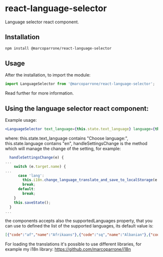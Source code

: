 # react-language-selector
Language selector react component.

## Installation

```sh
npm install @marcoparrone/react-language-selector
```

## Usage

After the installation, to import the module:

```js
import LanguageSelector from '@marcoparrone/react-language-selector';
```

Read further for more information.

## Using the language selector react component:

Example usage:

```jsx
<LanguageSelector text_language={this.state.text_language} language={this.state.language} handleSettingsChange={this.handleSettingsChange} />
```

where: this.state.text_language contains "Choose language:", this.state.language contains "en", handleSettingsChange is the method which will manage the change of the setting, for example:

```js
  handleSettingsChange(e) {
...
    switch (e.target.name) {
...
      case 'lang':
        this.i18n.change_language_translate_and_save_to_localStorage(e.target.value);
        break;
      default:
        break;
    }
    this.saveState();
  }
...
```

the components accepts also the supportedLanguages property, that you can use to defined the list of the supported languages, its default value is:

```json
[{"code":"af","name":"Afrikaans"},{"code":"sq","name":"Albanian"},{"code":"am","name":"Amharic"},{"code":"ar","name":"Arabic"},{"code":"hy","name":"Armenian"},{"code":"az","name":"Azerbaijani"},{"code":"eu","name":"Basque"},{"code":"be","name":"Belarusian"},{"code":"bn","name":"Bengali"},{"code":"bs","name":"Bosnian"},{"code":"bg","name":"Bulgarian"},{"code":"ca","name":"Catalan"},{"code":"ceb","name":"Cebuano"},{"code":"ny","name":"Chichewa"},{"code":"zh-CN","name":"Chinese (Simplified)"},{"code":"zh-TW","name":"Chinese (Traditional)"},{"code":"zh","name":"Chinese (Simplified)"},{"code":"co","name":"Corsican"},{"code":"hr","name":"Croatian"},{"code":"cs","name":"Czech"},{"code":"da","name":"Danish"},{"code":"nl","name":"Dutch"},{"code":"en","name":"English"},{"code":"eo","name":"Esperanto"},{"code":"et","name":"Estonian"},{"code":"tl","name":"Filipino"},{"code":"fi","name":"Finnish"},{"code":"fr","name":"French"},{"code":"fy","name":"Frisian"},{"code":"gl","name":"Galician"},{"code":"ka","name":"Georgian"},{"code":"de","name":"German"},{"code":"el","name":"Greek"},{"code":"gu","name":"Gujarati"},{"code":"ht","name":"Haitian Creole"},{"code":"ha","name":"Hausa"},{"code":"haw","name":"Hawaiian"},{"code":"iw","name":"Hebrew"},{"code":"he","name":"Hebrew"},{"code":"hi","name":"Hindi"},{"code":"hmn","name":"Hmong"},{"code":"hu","name":"Hungarian"},{"code":"is","name":"Icelandic"},{"code":"ig","name":"Igbo"},{"code":"id","name":"Indonesian"},{"code":"ga","name":"Irish"},{"code":"it","name":"Italian"},{"code":"ja","name":"Japanese"},{"code":"jw","name":"Javanese"},{"code":"kn","name":"Kannada"},{"code":"kk","name":"Kazakh"},{"code":"km","name":"Khmer"},{"code":"rw","name":"Kinyarwanda"},{"code":"ko","name":"Korean"},{"code":"ku","name":"Kurdish (Kurmanji)"},{"code":"ky","name":"Kyrgyz"},{"code":"lo","name":"Lao"},{"code":"la","name":"Latin"},{"code":"lv","name":"Latvian"},{"code":"lt","name":"Lithuanian"},{"code":"lb","name":"Luxembourgish"},{"code":"mk","name":"Macedonian"},{"code":"mg","name":"Malagasy"},{"code":"ms","name":"Malay"},{"code":"ml","name":"Malayalam"},{"code":"mt","name":"Maltese"},{"code":"mi","name":"Maori"},{"code":"mr","name":"Marathi"},{"code":"mn","name":"Mongolian"},{"code":"my","name":"Myanmar (Burmese)"},{"code":"ne","name":"Nepali"},{"code":"no","name":"Norwegian"},{"code":"or","name":"Odia (Oriya)"},{"code":"ps","name":"Pashto"},{"code":"fa","name":"Persian"},{"code":"pl","name":"Polish"},{"code":"pt","name":"Portuguese"},{"code":"pa","name":"Punjabi"},{"code":"ro","name":"Romanian"},{"code":"ru","name":"Russian"},{"code":"sm","name":"Samoan"},{"code":"gd","name":"Scots Gaelic"},{"code":"sr","name":"Serbian"},{"code":"st","name":"Sesotho"},{"code":"sn","name":"Shona"},{"code":"sd","name":"Sindhi"},{"code":"si","name":"Sinhala"},{"code":"sk","name":"Slovak"},{"code":"sl","name":"Slovenian"},{"code":"so","name":"Somali"},{"code":"es","name":"Spanish"},{"code":"su","name":"Sundanese"},{"code":"sw","name":"Swahili"},{"code":"sv","name":"Swedish"},{"code":"tg","name":"Tajik"},{"code":"ta","name":"Tamil"},{"code":"tt","name":"Tatar"},{"code":"te","name":"Telugu"},{"code":"th","name":"Thai"},{"code":"tr","name":"Turkish"},{"code":"tk","name":"Turkmen"},{"code":"uk","name":"Ukrainian"},{"code":"ur","name":"Urdu"},{"code":"ug","name":"Uyghur"},{"code":"uz","name":"Uzbek"},{"code":"vi","name":"Vietnamese"},{"code":"cy","name":"Welsh"},{"code":"xh","name":"Xhosa"},{"code":"yi","name":"Yiddish"},{"code":"yo","name":"Yoruba"},{"code":"zu","name":"Zulu"}]
```

For loading the translations it's possible to use different libraries, for example my i18n library: https://github.com/marcoparrone/i18n
